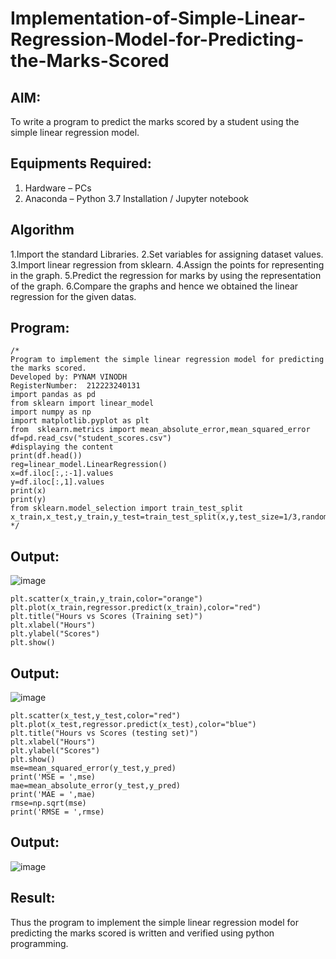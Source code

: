 # Implementation-of-Simple-Linear-Regression-Model-for-Predicting-the-Marks-Scored

## AIM:
To write a program to predict the marks scored by a student using the simple linear regression model.

## Equipments Required:
1. Hardware – PCs
2. Anaconda – Python 3.7 Installation / Jupyter notebook

## Algorithm
1.Import the standard Libraries.
2.Set variables for assigning dataset values.
3.Import linear regression from sklearn.
4.Assign the points for representing in the graph.
5.Predict the regression for marks by using the representation of the graph.
6.Compare the graphs and hence we obtained the linear regression for the given datas.

## Program:
```
/*
Program to implement the simple linear regression model for predicting the marks scored.
Developed by: PYNAM VINODH
RegisterNumber:  212223240131
import pandas as pd
from sklearn import linear_model
import numpy as np
import matplotlib.pyplot as plt
from  sklearn.metrics import mean_absolute_error,mean_squared_error
df=pd.read_csv("student_scores.csv")
#displaying the content 
print(df.head())
reg=linear_model.LinearRegression()
x=df.iloc[:,:-1].values
y=df.iloc[:,1].values
print(x)
print(y)
from sklearn.model_selection import train_test_split
x_train,x_test,y_train,y_test=train_test_split(x,y,test_size=1/3,random_state=0)
*/
```
## Output:
![image](https://github.com/PYNAMVINODH/Implementation-of-Simple-Linear-Regression-Model-for-Predicting-the-Marks-Scored/assets/145742678/f8bbca6b-f95b-45f0-8725-c2fe1ea5ac5c)


```
plt.scatter(x_train,y_train,color="orange")
plt.plot(x_train,regressor.predict(x_train),color="red")
plt.title("Hours vs Scores (Training set)")
plt.xlabel("Hours")
plt.ylabel("Scores")
plt.show()
```
## Output:
![image](https://github.com/PYNAMVINODH/Implementation-of-Simple-Linear-Regression-Model-for-Predicting-the-Marks-Scored/assets/145742678/34de95d4-86e0-4a55-92be-f4d962797636)




```
plt.scatter(x_test,y_test,color="red")
plt.plot(x_test,regressor.predict(x_test),color="blue")
plt.title("Hours vs Scores (testing set)")
plt.xlabel("Hours")
plt.ylabel("Scores")
plt.show()
mse=mean_squared_error(y_test,y_pred)
print('MSE = ',mse)
mae=mean_absolute_error(y_test,y_pred)
print('MAE = ',mae)
rmse=np.sqrt(mse)
print('RMSE = ',rmse)
```
## Output:
![image](https://github.com/PYNAMVINODH/Implementation-of-Simple-Linear-Regression-Model-for-Predicting-the-Marks-Scored/assets/145742678/b9f8eaba-35e7-4a09-8b78-e7ee98d2ec49)




## Result:
Thus the program to implement the simple linear regression model for predicting the marks scored is written and verified using python programming.
